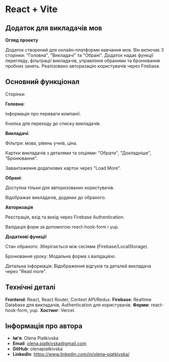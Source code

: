 # React + Vite

## Додаток для викладачів мов

**Огляд проекту**

Додаток створений для онлайн-платформи навчання мов. Він включає 3 сторінки:
"Головна", "Викладачі" та "Обрані". Додаток надає функції перегляду, фільтрації
викладачів, управління обраними та бронювання пробних занять. Реалізовано
авторизацію користувачів через Firebase.

## Основний функціонал

Сторінки

**Головна**:

Інформація про переваги компанії.

Кнопка для переходу до списку викладачів.

**Викладачі**:

Фільтри: мова, рівень учнів, ціна.

Картки викладачів з деталями та опціями: "Обрати", "Докладніше", "Бронювання".

Завантаження додаткових карток через "Load More".

**Обрані**:

Доступна тільки для авторизованих користувачів.

Відображає викладачів, доданих до обраного.

**Авторизація**

Реєстрація, вхід та вихід через Firebase Authentication.

Валідація форм за допомогою react-hook-form і yup.

**Додаткові функції**

Стан обраного: Зберігається між сесіями (Firebase/LocalStorage).

Бронювання уроку: Модальна форма з валідацією.

Детальна інформація: Відображення відгуків та деталей викладача через "Read
more".

## Технічні деталі

**Frontend**: React, React Router, Context API/Redux. **Firebase**: Realtime
Database для викладачів, Authentication для користувачів. **Форми**:
react-hook-form, yup. **Хостинг**: Vercel.

## Інформація про автора

- **Ім'я**: Olena Piatkivska
- **Email**: olena.piatkivska@gmail.com
- **GitHub**: olenapiatkivska
- **LinkedIn**: https://www.linkedin.com/in/olena-piatkivska/
